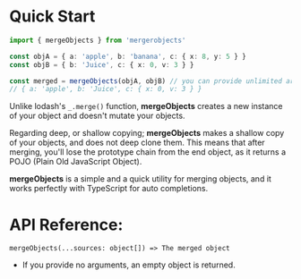 # Quick Start

```ts
import { mergeObjects } from 'mergerobjects'

const objA = { a: 'apple', b: 'banana', c: { x: 8, y: 5 } }
const objB = { b: 'Juice', c: { x: 0, v: 3 } }

const merged = mergeObjects(objA, objB) // you can provide unlimited arguments...
// { a: 'apple', b: 'Juice', c: { x: 0, v: 3 } }
```

Unlike lodash's `_.merge()` function, **mergeObjects** creates a new instance of your object and doesn't mutate your objects.

Regarding deep, or shallow copying; **mergeObjects** makes a shallow copy of your objects, and does not deep clone them. This means that after merging, you'll lose the prototype chain from the end object, as it returns a POJO (Plain Old JavaScript Object).

**mergeObjects** is a simple and a quick utility for merging objects, and it works perfectly with TypeScript for auto completions.

# API Reference:

```
mergeObjects(...sources: object[]) => The merged object
```

- If you provide no arguments, an empty object is returned.
